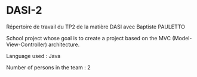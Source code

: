 # DASI-2
Répertoire de travail du TP2 de la matière DASI avec Baptiste PAULETTO

School project whose goal is to create a project based on the MVC (Model-View-Controller) architecture.

Language used : Java

Number of persons in the team : 2
